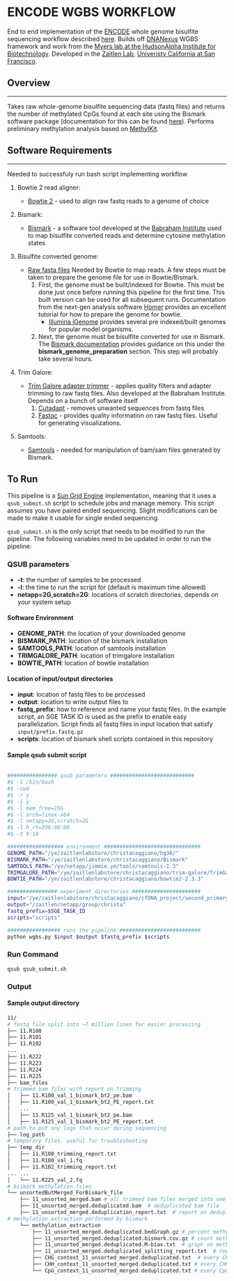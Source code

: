 # ENCODE WGBS WORKFLOW

End to end implementation of the [ENCODE](https://www.encodeproject.org/) whole genome bisulfite sequencing workflow described [here](https://www.encodeproject.org/wgbs/).
Builds off [DNANexus](https://wiki.dnanexus.com/Home) WGBS framework and work from the [Myers lab at the HudsonAlpha Institute for Biotechnology](http://research.hudsonalpha.org/Myers/?page_id=660). Developed in the [Zaitlen Lab](http://zaitlenlab.ucsf.edu/), [Univeristy California at San Francisco](https://www.ucsf.edu/).

## Overview
------
Takes raw whole-genome bisulfite sequencing data (fastq files) and returns the number of methylated CpGs found at each site using the Bismark software package (documentation for this can be found [here](https://rawgit.com/FelixKrueger/Bismark/master/Docs/Bismark_User_Guide.html)). Performs preliminary methylation analysis based on [MethylKit](https://github.com/al2na/methylKit).

## Software Requirements
------
Needed to successfuly run bash script implementing workflow  

1. Bowtie 2 read aligner:
    * [Bowtie 2](http://bowtie-bio.sourceforge.net/bowtie2/index.shtml) - used to align raw fastq reads to a genome of choice

2. Bismark:
    * [Bismark](https://www.bioinformatics.babraham.ac.uk/projects/bismark/) - a software tool developed at the [Babraham Institute](https://www.bioinformatics.babraham.ac.uk/index.html) used to map bisulfite converted reads and determine cytosine methylation states

3. Bisulfite converted genome:
    * [Raw fasta files](http://hgdownload.cse.ucsc.edu/downloads.html) Needed by Bowtie to map reads. A few steps must be taken to prepare the genome file for use in Bowtie/Bismark.
        1. First, the genome must be built/indexed for Bowtie. This must be done just once before running this pipeline for the first time. This built version can be used for all subsequent runs. Documentation from the next-gen analysis software [Homer](http://homer.ucsd.edu/homer/basicTutorial/mapping.html) provides an excellent tutorial for how to prepare the genome for bowtie.
            * [Illumina iGenome](https://support.illumina.com/sequencing/sequencing_software/igenome.html) provides several pre indexed/built genomes for popular model organisms.
        2. Next, the genome must be bisulfite converted for use in Bismark. The [Bismark documentation](https://rawgit.com/FelixKrueger/Bismark/master/Docs/Bismark_User_Guide.html) provides guidance on this under the **bismark_genome_preparation** section. This step will probably take several hours.

 4. Trim Galore:
    * [Trim Galore adapter trimmer](https://www.bioinformatics.babraham.ac.uk/projects/trim_galore/) - applies quality filters and adapter trimming to raw fastq files. Also developed at the Babraham Institute. Depends on a bunch of software itself
        1. [Cutadapt](https://cutadapt.readthedocs.io/en/stable/) - removes unwanted sequences from fastq files
        2. [Fastqc](https://www.bioinformatics.babraham.ac.uk/projects/fastqc/) - provides quality information on raw fastq files. Useful for generating visualizations.

5. Samtools:
    * [Samtools](http://samtools.sourceforge.net/) - needed for manipulation of bam/sam files generated by Bismark.

## To Run

This pipeline is a [Sun Grid Engine](http://bioinformatics.mdc-berlin.de/intro2UnixandSGE/sun_grid_engine_for_beginners/README.html) implementation,
meaning that it uses a `qsub_submit.sh` script to schedule jobs and manage memory. This script assumes you have paired ended sequencing. Slight modifications can be made to make it usable for single ended sequencing.

`qsub_submit.sh` is the only script that needs to be modified to run the pipeline.
The following variables need to be updated in order to run the pipeline:

### QSUB parameters
* **-t**: the number of samples to be processed
* **-l**: the time to run the script for (default is maximum time allowed)
* **netapp=2G,scratch=2G**: locations of scratch directories, depends on your system setup

#### Software Environment
* **GENOME_PATH**: the location of your downloaded genome
* **BISMARK_PATH**: location of the bismark installation
* **SAMTOOLS_PATH**: location of samtools installation
* **TRIMGALORE_PATH**: location of trimgalore installation
* **BOWTIE_PATH**: location of bowtie installation

#### Location of input/output directories
* **input**: location of fastq files to be processed
* **output**: location to write output files to
* **fastq_prefix**: how to reference and name your fastq files. In the example script,
an SGE TASK ID is used as the prefix to enable easy parallelization. Script finds all fastq files in input location that satisfy `input/prefix.fastq.gz`
* **scripts**: location of bismark shell scripts contained in this repository

#### Sample qsub submit script
```bash

################ qsub parameters ###########################
#$ -S /bin/bash                     
#$ -cwd                             
#$ -r y                            
#$ -j y                           
#$ -l mem_free=15G                 
#$ -l arch=linux-x64               
#$ -l netapp=2G,scratch=2G         
#$ -l h_rt=336:00:00
#$ -t 9:10  

################## environment ###############################
GENOME_PATH="/ye/zaitlenlabstore/christacaggiano/hg38/"
BISMARK_PATH="/ye/zaitlenlabstore/christacaggiano/Bismark"
SAMTOOLS_PATH="/ye/netapp/jimmie.ye/tools/samtools-1.3"
TRIMGALORE_PATH="/ye/zaitlenlabstore/christacaggiano/trim-galore/TrimGalore-0.4.3"
BOWTIE_PATH="/ye/zaitlenlabstore/christacaggiano/bowtie2-2.3.3"

################ experiment directories ######################
input="/ye/zaitlenlabstore/christacaggiano/cfDNA_project/second_primary_methylation_data_ALS/fastq_files/zaitlenn-"$SGE_TASK_ID"_BC"
output="/zaitlen/netapp/group/christa"
fastq_prefix=$SGE_TASK_ID
scripts="scripts"

################# runs the pipeline ##########################
python wgbs.py $input $output $fastq_prefix $scripts

```

### Run Command

`qsub qsub_submit.sh`

### Output

#### Sample output directory
```bash
11/
# fastq file split into ~7 million lines for easier processing
├── 11.R100
├── 11.R101
├── 11.R102
...
├── 11.R222
├── 11.R223
├── 11.R224
├── 11.R225
├── bam_files
# trimmed bam files with report on trimming
│   ├── 11.R100_val_1_bismark_bt2_pe.bam
│   ├── 11.R100_val_1_bismark_bt2_PE_report.txt
│   ...
│   ├── 11.R125_val_1_bismark_bt2_pe.bam
│   ├── 11.R125_val_1_bismark_bt2_PE_report.txt
# path to put any logs that occur during sequencing
├── log_path
# temporary files. useful for troubleshooting
├── temp_dir
│   ├── 11.R100_trimming_report.txt
│   ├── 11.R100_val_1.fq
│   ├── 11.R102_trimming_report.txt
... ...
│   └── 11.R225_val_2.fq
# bismark methylation files
└── unsortedButMerged_ForBismark_file
    ├── 11_unsorted_merged.bam # all trimmed bam files merged into one
    ├── 11_unsorted_merged.deduplicated.bam  # deduplicated bam file
    ├── 11_unsorted_merged.deduplication_report.txt  # report on deduplication
# methylation extraction performed by bismark
    └── methylation_extraction
        ├── 11_unsorted_merged.deduplicated.bedGraph.gz # percent methylated for each CpG
        ├── 11_unsorted_merged.deduplicated.bismark.cov.gz # count methylated and unmethylated for each CpG as well as % methylated
        ├── 11_unsorted_merged.deduplicated.M-bias.txt  # graph on methylation bias
        ├── 11_unsorted_merged.deduplicated_splitting_report.txt  # report on methylation calls
        ├── CHG_context_11_unsorted_merged.deduplicated.txt  # every CHG methylation call
        ├── CHH_context_11_unsorted_merged.deduplicated.txt # every CHH methylation call
        └── CpG_context_11_unsorted_merged.deduplicated.txt # every CpG methylation call 
```
